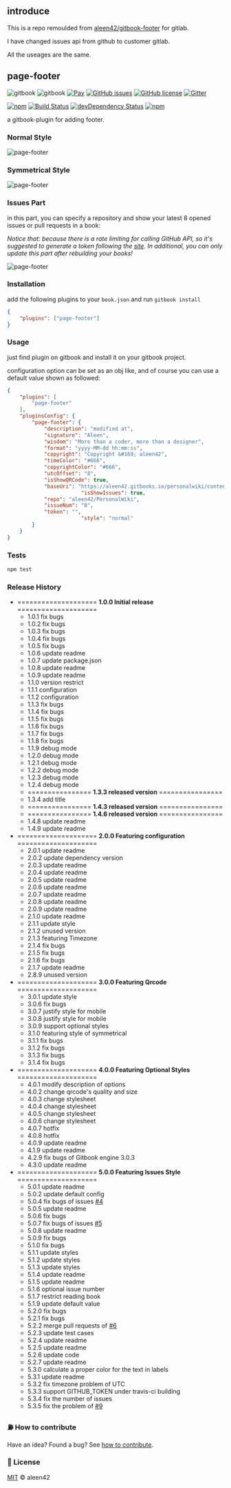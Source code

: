 ## introduce
This is a repo remoulded from [aleen42/gitbook-footer](https://github.com/aleen42/gitbook-footer) for gitlab.

I have changed issues api from github to customer gitlab.

All the useages are the same.

## page-footer

![gitbook](https://cdn.rawgit.com/aleen42/badges/master/src/gitbook_1.svg) ![gitbook](https://cdn.rawgit.com/aleen42/badges/master/src/gitbook_2.svg) [![Pay](https://img.shields.io/badge/%24-free-%23a10000.svg)](#) [![GitHub issues](https://img.shields.io/github/issues/aleen42/gitbook-footer.svg)](https://github.com/aleen42/gitbook-footer/issues) [![GitHub license](https://img.shields.io/badge/license-MIT-blue.svg)](https://raw.githubusercontent.com/aleen42/gitbook-footer/master/LICENSE) [![Gitter](https://badges.gitter.im/aleen42/gitbook-footer.svg)](https://gitter.im/aleen42/gitbook-footer?utm_source=badge&utm_medium=badge&utm_campaign=pr-badge)

[![npm](https://img.shields.io/npm/v/gitbook-plugin-page-footer.svg)](https://www.npmjs.com/package/gitbook-plugin-page-footer) [![Build Status](https://travis-ci.org/aleen42/gitbook-footer.svg?branch=master)](https://travis-ci.org/aleen42/gitbook-footer) [![devDependency Status](https://david-dm.org/aleen42/gitbook-footer/dev-status.svg)](https://david-dm.org/aleen42/gitbook-footer#info=devDependencies) [![npm](https://img.shields.io/npm/dt/gitbook-plugin-page-footer.svg)](https://www.npmjs.com/package/gitbook-plugin-page-footer)

a gitbook-plugin for adding footer.

### Normal Style

![page-footer](https://github.com/aleen42/gitbook-footer/raw/master/page-footer.png)

### Symmetrical Style

![page-footer](https://github.com/aleen42/gitbook-footer/raw/master/page-footer-symmetrical.png)

### Issues Part

in this part, you can specify a repository and show your latest 8 opened issues or pull requests in a book:

*Notice that: because there is a rate limiting for calling GitHub API, so it's suggested to generate a token following the [site](https://github.com/blog/1509-personal-api-tokens). In additional, you can only update this part after rebuilding your books!*

![page-footer](https://github.com/aleen42/gitbook-footer/raw/master/issues.png)

### Installation

add the following plugins to your `book.json` and run `gitbook install`

```json
{
    "plugins": ["page-footer"]
}
```

### Usage

just find plugin on gitbook and install it on your gitbook project.

configuration option can be set as an obj like, and of course you can use a default value shown as followed:

```json
{
	"plugins": [
		"page-footer"
	],
	"pluginsConfig": {
		"page-footer": {
			"description": "modified at",
			"signature": "Aleen",
			"wisdom": "More than a coder, more than a designer",
			"format": "yyyy-MM-dd hh:mm:ss",
			"copyright": "Copyright &#169; aleen42",
			"timeColor": "#666",
			"copyrightColor": "#666",
			"utcOffset": "8",
			"isShowQRCode": true,
			"baseUri": "https://aleen42.gitbooks.io/personalwiki/content/",
                        "isShowIssues": true,
			"repo": "aleen42/PersonalWiki",
			"issueNum": "8",
			"token": "",
                        "style": "normal"
		}
	}
}
```

### Tests

```bash
npm test
```

### Release History

* ==================== **1.0.0 Initial release** ====================
	* 1.0.1 fix bugs
	* 1.0.2 fix bugs
	* 1.0.3 fix bugs
	* 1.0.4 fix bugs
	* 1.0.5 fix bugs
	* 1.0.6 update readme
	* 1.0.7 update package.json
	* 1.0.8 update readme
	* 1.0.9 update readme
	* 1.1.0 version restrict
	* 1.1.1 configuration
	* 1.1.2 configuration
	* 1.1.3 fix bugs
	* 1.1.4 fix bugs
	* 1.1.5 fix bugs
	* 1.1.6 fix bugs
	* 1.1.7 fix bugs
	* 1.1.8 fix bugs
	* 1.1.9 debug mode
	* 1.2.0 debug mode
	* 1.2.1 debug mode
	* 1.2.2 debug mode
	* 1.2.3 debug mode
	* 1.2.4 debug mode
	* ================ **1.3.3 released version** ================
	* 1.3.4 add title
	* ================ **1.4.3 released version** ================
	* ================ **1.4.6 released version** ================
	* 1.4.8 update readme
	* 1.4.9 update readme
* ==================== **2.0.0 Featuring configuration** ====================
	* 2.0.1 update readme
	* 2.0.2 update dependency version
	* 2.0.3 update readme
	* 2.0.4 update readme
	* 2.0.5 update readme
	* 2.0.6 update readme
	* 2.0.7 update readme
	* 2.0.8 update readme
	* 2.0.9 update readme
	* 2.1.0 update readme
	* 2.1.1 update style
	* 2.1.2 unused version
	* 2.1.3 featuring Timezone
	* 2.1.4 fix bugs
	* 2.1.5 fix bugs
	* 2.1.6 fix bugs
	* 2.1.7 update readme
	* 2.8.9 unused version
* ==================== **3.0.0 Featuring Qrcode** ====================
	* 3.0.1 update style
	* 3.0.6 fix bugs
	* 3.0.7 justify style for mobile
	* 3.0.8 justify style for mobile
	* 3.0.9 support optional styles
	* 3.1.0 featuring style of symmetrical
	* 3.1.1 fix bugs
	* 3.1.2 fix bugs
	* 3.1.3 fix bugs
	* 3.1.4 fix bugs
* ==================== **4.0.0 Featuring Optional Styles** ====================
	* 4.0.1 modify description of options
	* 4.0.2 change qrcode's quality and size
	* 4.0.3 change stylesheet
	* 4.0.4 change stylesheet
	* 4.0.5 change stylesheet
	* 4.0.6 change stylesheet
	* 4.0.7 hotfix
	* 4.0.8 hotfix
	* 4.0.9 update readme
	* 4.1.9 update readme
    * 4.2.9 fix bugs of Gitbook engine 3.0.3
	* 4.3.0 update readme
* ==================== **5.0.0 Featuring Issues Style** ====================
	* 5.0.1 update readme
	* 5.0.2 update default config
	* 5.0.4 fix bugs of issues [#4](https://github.com/aleen42/gitbook-footer/issues/4)
	* 5.0.5 update readme
	* 5.0.6 fix bugs
	* 5.0.7 fix bugs of issues [#5](https://github.com/aleen42/gitbook-footer/issues/5)
	* 5.0.8 update readme
	* 5.0.9 fix bugs
	* 5.1.0 fix bugs
	* 5.1.1 update styles
	* 5.1.2 update styles
	* 5.1.3 update styles
	* 5.1.4 update readme
	* 5.1.5 update readme
	* 5.1.6 optional issue number
	* 5.1.7 restrict reading book
	* 5.1.9 update default value
	* 5.2.0 fix bugs
	* 5.2.1 fix bugs
	* 5.2.2 merge pull requests of [#6](https://github.com/aleen42/gitbook-footer/issues/6)
	* 5.2.3 update test cases
	* 5.2.4 update readme
	* 5.2.5 update readme
	* 5.2.6 update code
	* 5.2.7 update readme
	* 5.3.0 calculate a proper color for the text in labels
    * 5.3.1 update readme
    * 5.3.2 fix timezone problem of UTC
    * 5.3.3 support GITHUB_TOKEN under travis-ci building
    * 5.3.4 fix the number of issues
    * 5.3.5 fix the problem of [#9](https://github.com/aleen42/gitbook-footer/issues/9)

### :fuelpump: How to contribute

Have an idea? Found a bug? See [how to contribute](https://aleen42.gitbooks.io/personalwiki/content/contribution.html).

### :scroll: License

[MIT](https://aleen42.gitbooks.io/personalwiki/content/MIT.html) © aleen42
